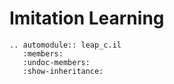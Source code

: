 # Imitation Learning

```{eval-rst}
.. automodule:: leap_c.il
   :members:
   :undoc-members:
   :show-inheritance:
```
